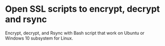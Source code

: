 # Open SSL scripts to encrypt, decrypt and rsync
Encrypt, decrypt, and Rsync with Bash script that work on Ubuntu or Windows 10 subsystem for Linux.
